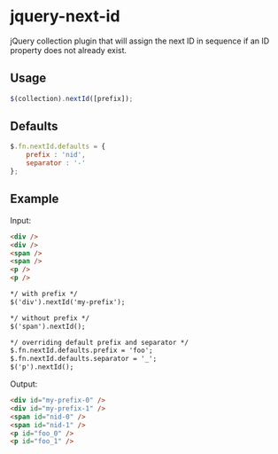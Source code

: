 # jquery-next-id

jQuery collection plugin that will assign the next ID in sequence if an ID property does not already exist.

## Usage

```js
$(collection).nextId([prefix]);
```

## Defaults

```js
$.fn.nextId.defaults = {
    prefix : 'nid',
    separator : '-'
};
```

## Example

Input:

```html
<div />
<div />
<span />
<span />
<p />
<p />

*/ with prefix */
$('div').nextId('my-prefix');

*/ without prefix */
$('span').nextId();

*/ overriding default prefix and separator */
$.fn.nextId.defaults.prefix = 'foo';
$.fn.nextId.defaults.separator = '_';
$('p').nextId();
```

Output:

```html
<div id="my-prefix-0" />
<div id="my-prefix-1" />
<span id="nid-0" />
<span id="nid-1" />
<p id="foo_0" />
<p id="foo_1" />
```
